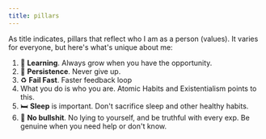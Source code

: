 ```yaml
---
title: pillars
---
```


As title indicates, pillars that reflect who I am as a person (values). It varies for everyone, but here's what's unique about me:

1. 🌱 **Learning**. Always grow when you have the opportunity.
2. 💪 **Persistence**. Never give up.
3. ♻️ **Fail Fast**. Faster feedback loop
4. What you do is who you are. Atomic Habits and Existentialism points to this.
5. 🛏️ **Sleep** is important. Don't sacrifice sleep and other healthy habits.
6. 🚫 **No bullshit**. No lying to yourself, and be truthful with every exp. Be genuine when you need help or don't know.